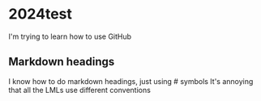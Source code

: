 # 2024test
I'm trying to learn how to use GitHub

## Markdown headings
I know how to do markdown headings, just using # symbols
It's annoying that all the LMLs use different conventions
